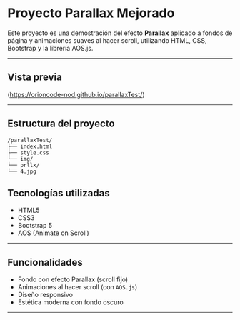 # Proyecto Parallax Mejorado

Este proyecto es una demostración del efecto **Parallax** aplicado a fondos de página y animaciones suaves al hacer scroll, utilizando HTML, CSS, Bootstrap y la librería AOS.js.

---

##  Vista previa

(https://orioncode-nod.github.io/parallaxTest/) 

---

##  Estructura del proyecto
```
/parallaxTest/
├── index.html
├── style.css
└── img/
└── prllx/
└── 4.jpg
```

##  Tecnologías utilizadas

- HTML5
- CSS3
- Bootstrap 5
- AOS (Animate on Scroll)

---

##  Funcionalidades

-  Fondo con efecto Parallax (scroll fijo)
-  Animaciones al hacer scroll (con `AOS.js`)
-  Diseño responsivo
-  Estética moderna con fondo oscuro

---

